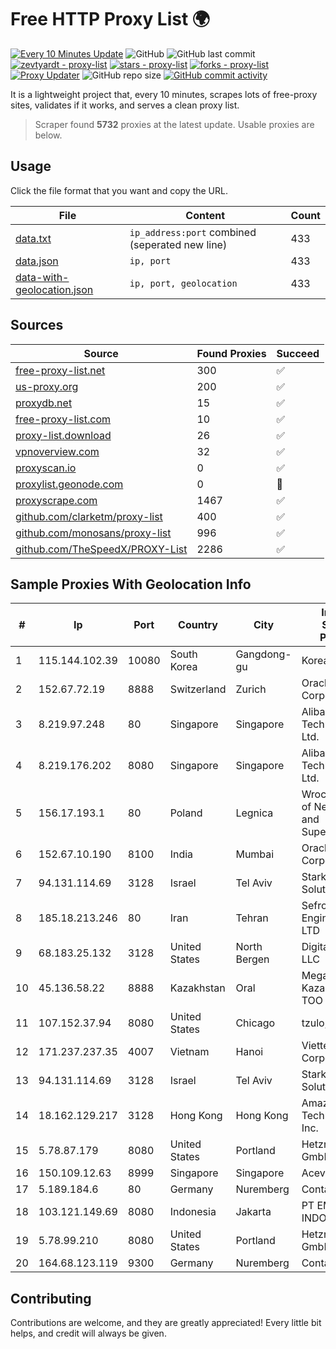 
# Free HTTP Proxy List 🌍

[![Every 10 Minutes Update](https://github.com/mertguvencli/http-proxy-list/actions/workflows/main.yml/badge.svg?branch=main)](https://github.com/mertguvencli/http-proxy-list/actions/workflows/main.yml)
![GitHub](https://img.shields.io/github/license/mertguvencli/http-proxy-list)
![GitHub last commit](https://img.shields.io/github/last-commit/mertguvencli/http-proxy-list)
[![zevtyardt - proxy-list](https://img.shields.io/static/v1?label=zevtyardt&message=proxy-list&color=blue&logo=github)](https://github.com/zevtyardt/proxy-list "Go to GitHub repo")
[![stars - proxy-list](https://img.shields.io/github/stars/zevtyardt/proxy-list?style=social)](https://github.com/zevtyardt/proxy-list)
[![forks - proxy-list](https://img.shields.io/github/forks/zevtyardt/proxy-list?style=social)](https://github.com/zevtyardt/proxy-list)
[![Proxy Updater](https://github.com/zevtyardt/proxy-list/workflows/Proxy%20Updater/badge.svg)](https://github.com/zevtyardt/proxy-list/actions?query=workflow:"Proxy+Updater")
![GitHub repo size](https://img.shields.io/github/repo-size/zevtyardt/proxy-list)
[![GitHub commit activity](https://img.shields.io/github/commit-activity/m/zevtyardt/proxy-list?logo=commits)](https://github.com/zevtyardt/proxy-list/commits/main)

It is a lightweight project that, every 10 minutes, scrapes lots of free-proxy sites, validates if it works, and serves a clean proxy list.

> Scraper found **5732** proxies at the latest update. Usable proxies are below.

## Usage

Click the file format that you want and copy the URL.

|File|Content|Count|
|----|-------|-----|
|[data.txt](https://raw.githubusercontent.com/mertguvencli/http-proxy-list/main/proxy-list/data.txt)|`ip_address:port` combined (seperated new line)|433|
|[data.json](https://raw.githubusercontent.com/mertguvencli/http-proxy-list/main/proxy-list/data.json)|`ip, port`|433|
|[data-with-geolocation.json](https://raw.githubusercontent.com/mertguvencli/http-proxy-list/main/proxy-list/data-with-geolocation.json)|`ip, port, geolocation`|433|

## Sources

|Source|Found Proxies|Succeed|
|------|-------------|-------|
|[free-proxy-list.net](https://free-proxy-list.net)|300|✅|
|[us-proxy.org](https://www.us-proxy.org)|200|✅|
|[proxydb.net](http://proxydb.net)|15|✅|
|[free-proxy-list.com](https://free-proxy-list.com/?page=&port=&type%5B%5D=http&type%5B%5D=https&up_time=0&search=Search)|10|✅|
|[proxy-list.download](https://www.proxy-list.download/HTTP)|26|✅|
|[vpnoverview.com](https://vpnoverview.com/privacy/anonymous-browsing/free-proxy-servers)|32|✅|
|[proxyscan.io](https://www.proxyscan.io)|0|✅|
|[proxylist.geonode.com](https://proxylist.geonode.com/api/proxy-list?limit=300&page=1&sort_by=lastChecked&sort_type=desc&protocols=http,https)|0|🚫|
|[proxyscrape.com](https://api.proxyscrape.com/v2/?request=displayproxies&protocol=http&timeout=10000&country=all&ssl=all&anonymity=all)|1467|✅|
|[github.com/clarketm/proxy-list](https://raw.githubusercontent.com/clarketm/proxy-list/master/proxy-list-raw.txt)|400|✅|
|[github.com/monosans/proxy-list](https://raw.githubusercontent.com/monosans/proxy-list/main/proxies/http.txt)|996|✅|
|[github.com/TheSpeedX/PROXY-List](https://raw.githubusercontent.com/TheSpeedX/PROXY-List/master/http.txt)|2286|✅|


## Sample Proxies With Geolocation Info

|#|Ip|Port|Country|City|Internet Service Provider|
|-|--|----|-------|----|-------------------------|
|1|115.144.102.39|10080|South Korea|Gangdong-gu|Korea Telecom|
|2|152.67.72.19|8888|Switzerland|Zurich|Oracle Corporation|
|3|8.219.97.248|80|Singapore|Singapore|Alibaba (US) Technology Co., Ltd.|
|4|8.219.176.202|8080|Singapore|Singapore|Alibaba (US) Technology Co., Ltd.|
|5|156.17.193.1|80|Poland|Legnica|Wroclaw Centre of Networking and Supercomputing|
|6|152.67.10.190|8100|India|Mumbai|Oracle Corporation|
|7|94.131.114.69|3128|Israel|Tel Aviv|Stark Industries Solutions LTD|
|8|185.18.213.246|80|Iran|Tehran|Sefroyek Pardaz Engineering Co. LTD|
|9|68.183.25.132|3128|United States|North Bergen|DigitalOcean, LLC|
|10|45.136.58.22|8888|Kazakhstan|Oral|Megahost Kazakhstan TOO|
|11|107.152.37.94|8080|United States|Chicago|tzulo, inc.|
|12|171.237.237.35|4007|Vietnam|Hanoi|Viettel Corporation|
|13|94.131.114.69|3128|Israel|Tel Aviv|Stark Industries Solutions LTD|
|14|18.162.129.217|3128|Hong Kong|Hong Kong|Amazon Technologies Inc.|
|15|5.78.87.179|8080|United States|Portland|Hetzner Online GmbH|
|16|150.109.12.63|8999|Singapore|Singapore|Aceville Pte.ltd|
|17|5.189.184.6|80|Germany|Nuremberg|Contabo GmbH|
|18|103.121.149.69|8080|Indonesia|Jakarta|PT EMERIO INDONESIA|
|19|5.78.99.210|8080|United States|Portland|Hetzner Online GmbH|
|20|164.68.123.119|9300|Germany|Nuremberg|Contabo GmbH|



## Contributing

Contributions are welcome, and they are greatly appreciated! Every
little bit helps, and credit will always be given.

